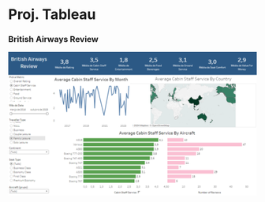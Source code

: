 # Proj. Tableau

### British Airways Review
[![MasterHead](https://github.com/mateusdn/tableau-aircraft/blob/main/dashboard.png)](https://public.tableau.com/app/profile/mateus.maia/viz/Livro1_17264845402170/Painel1)

